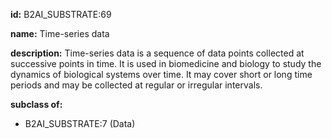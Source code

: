 **id:** B2AI_SUBSTRATE:69

**name:** Time-series data

**description:** Time-series data is a sequence of data points collected at successive points in time. It is used in biomedicine and biology to study the dynamics of biological systems over time. It may cover short or long time periods and may be collected at regular or irregular intervals.

**subclass of:**

- B2AI_SUBSTRATE:7 (Data)
